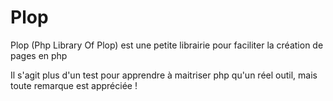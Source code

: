 # Plop
Plop (Php Library Of Plop) est une petite librairie pour faciliter la création de pages en php

Il s'agit plus d'un test pour apprendre à maitriser php qu'un réel outil, mais toute remarque est appréciée !
